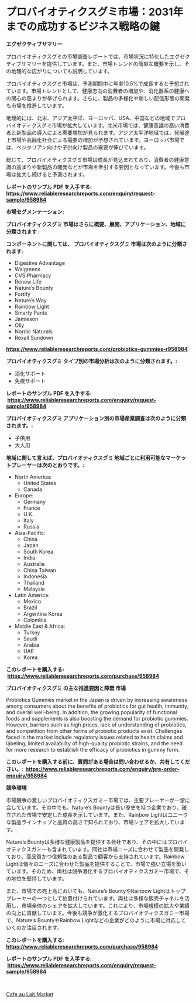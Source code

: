 <p><h1>プロバイオティクスグミ市場：2031年までの成功するビジネス戦略の鍵</h1></p><p><strong>エグゼクティブサマリー</strong></p>
<p><p>プロバイオティクスグミの市場調査レポートでは、市場状況に特化したエグゼクティブサマリーを提供しています。また、市場トレンドの簡単な概要を示し、その地理的な広がりについても説明しています。</p><p>プロバイオティクスグミ市場は、予測期間中に年率10.5%で成長すると予想されています。市場トレンドとして、健康志向の消費者の増加や、消化器系の健康への関心の高まりが挙げられます。さらに、製品の多様化や新しい配信形態の開発も市場を推進しています。</p><p>地理的には、北米、アジア太平洋、ヨーロッパ、USA、中国などの地域でプロバイオティクスグミ市場が拡大しています。北米市場では、健康意識の高い消費者と新製品の導入による需要増加が見られます。アジア太平洋地域では、発展途上市場や高齢化社会による需要の増加が予想されています。ヨーロッパ市場では、ベジタリアン向けや子供向け製品の需要が伸びています。</p><p>総じて、プロバイオティクスグミ市場は成長が見込まれており、消費者の健康意識の高まりや新製品の開発などが市場を牽引する要因となっています。今後も市場は拡大し続けると予測されます。</p></p>
<p><strong>レポートのサンプル PDF を入手する: <a href="https://www.reliableresearchreports.com/enquiry/request-sample/958984">https://www.reliableresearchreports.com/enquiry/request-sample/958984</a></strong></p>
<p><strong>市場セグメンテーション:</strong></p>
<p><strong> プロバイオティクスグミ 市場はさらに概要、展開、アプリケーション、地域に分類されます :</strong></p>
<p><strong>コンポーネントに関しては、 プロバイオティクスグミ 市場は次のように分類されます: &nbsp;</strong></p>
<p><ul><li>Digestive Advantage</li><li>Walgreens</li><li>CVS Pharmacy</li><li>Renew Life</li><li>Nature’s Bounty</li><li>Fortify</li><li>Nature’s Way</li><li>Rainbow Light</li><li>Smarty Pants</li><li>Jamieson</li><li>Olly</li><li>Nordic Naturals</li><li>Rexall Sundown</li></ul></p>
<p><strong><a href="https://www.reliableresearchreports.com/probiotics-gummies-r958984">https://www.reliableresearchreports.com/probiotics-gummies-r958984</a></strong></p>
<p><strong> プロバイオティクスグミ タイプ別の市場分析は次のように分類されます。:</strong></p>
<p><ul><li>消化サポート</li><li>免疫サポート</li></ul></p>
<p><strong>レポートのサンプル PDF を入手する: &nbsp;<a href="https://www.reliableresearchreports.com/enquiry/request-sample/958984">https://www.reliableresearchreports.com/enquiry/request-sample/958984</a></strong></p>
<p><strong> プロバイオティクスグミ アプリケーション別の市場産業調査は次のように分類されます。:</strong></p>
<p><ul><li>子供用</li><li>大人用</li></ul></p>
<p><strong>地域に関して言えば、プロバイオティクスグミ 地域ごとに利用可能なマーケットプレーヤーは次のとおりです。:</strong></p>
<p><ul>
    <li>
        North America:
        <ul>
            <li>United States</li>
            <li>Canada</li>
        </ul>
    </li>
    <li>
        Europe:
        <ul>
            <li>Germany</li>
            <li>France</li>
            <li>U.K.</li>
            <li>Italy</li>
            <li>Russia</li>
        </ul>
    </li>
    <li>
        Asia-Pacific:
        <ul>
            <li>China</li>
            <li>Japan</li>
            <li>South Korea</li>
            <li>India</li>
            <li>Australia</li>
            <li>China Taiwan</li>
            <li>Indonesia</li>
            <li>Thailand</li>
            <li>Malaysia</li>
        </ul>
    </li>
    <li>
        Latin America:
        <ul>
            <li>Mexico</li>
            <li>Brazil</li>
            <li>Argentina Korea</li>
            <li>Colombia</li>
        </ul>
    </li>
    <li>
        Middle East & Africa:
        <ul>
            <li>Turkey</li>
            <li>Saudi</li>
            <li>Arabia</li>
            <li>UAE</li>
            <li>Korea</li>
        </ul>
    </li>
    </ul></p>
<p><strong>このレポートを購入する: &nbsp;<a href="https://www.reliableresearchreports.com/purchase/958984">https://www.reliableresearchreports.com/purchase/958984</a></strong></p>
<p><strong>プロバイオティクスグミ の主な推進要因と障壁 市場</strong></p>
<p><p>Probiotics Gummies market in the Japan is driven by increasing awareness among consumers about the benefits of probiotics for gut health, immunity, and overall well-being. In addition, the growing popularity of functional foods and supplements is also boosting the demand for probiotic gummies. However, barriers such as high prices, lack of understanding of probiotics, and competition from other forms of probiotic products exist. Challenges faced in the market include regulatory issues related to health claims and labeling, limited availability of high-quality probiotic strains, and the need for more research to establish the efficacy of probiotics in gummy form.</p></p>
<p><strong>このレポートを購入する前に、質問がある場合は問い合わせるか、共有してください。:&nbsp; <a href="https://www.reliableresearchreports.com/enquiry/pre-order-enquiry/958984">https://www.reliableresearchreports.com/enquiry/pre-order-enquiry/958984</a></strong></p>
<p><strong>競争環境</strong></p>
<p><p>市場競争の激しいプロバイオティクスガミー市場では、主要プレーヤーが一堂に会しています。その中でも、Nature’s Bountyは長い歴史を持つ企業であり、確立された市場で安定した成長を示しています。また、Rainbow Lightはユニークな製品ラインナップと品質の高さで知られており、市場シェアを拡大しています。</p><p>Nature’s Bountyは多様な健康製品を提供する会社であり、その中にはプロバイオティクスガミーも含まれています。同社は市場ニーズに合わせて製品を開発しており、高品質かつ信頼性のある製品で顧客から支持されています。Rainbow Lightは個々のニーズに合わせた製品を提供することで、市場で強い立場を築いています。そのため、両社は競争激化するプロバイオティクスガミー市場で、その地位を堅持しています。</p><p>また、市場での売上高においても、Nature’s BountyやRainbow Lightはトッププレーヤーの一つとして位置付けられています。両社は多様な販売チャネルを活用し、市場全体のシェアを拡大しています。これにより、市場規模の拡大や業績の向上に貢献しています。今後も競争が激化するプロバイオティクスガミー市場で、Nature’s BountyやRainbow Lightなどの企業がどのように市場に対応していくのか注目されます。</p></p>
<p><strong>このレポートを購入する: &nbsp; <a href="https://www.reliableresearchreports.com/purchase/958984">https://www.reliableresearchreports.com/purchase/958984</a></strong></p>
<p><strong>レポートのサンプル PDF を入手する: &nbsp;<a href="https://www.reliableresearchreports.com/enquiry/request-sample/958984">https://www.reliableresearchreports.com/enquiry/request-sample/958984</a></strong><strong></strong></p>
<p>&nbsp;</p>
<p><p><a href="https://changeable-paste-463.notion.site/Cafe-au-Lait-Market-Trends-Forecast-and-Competitive-Analysis-to-2031-205822f1f19a46fc963b56f02a2e34ef">Cafe au Lait Market</a></p></p>